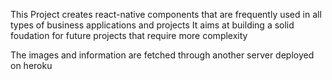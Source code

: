 This Project creates react-native components that are frequently used in all types of business applications and projects
It aims at building a solid foudation for future projects that require more complexity 

The images and information are fetched through another server deployed on heroku

